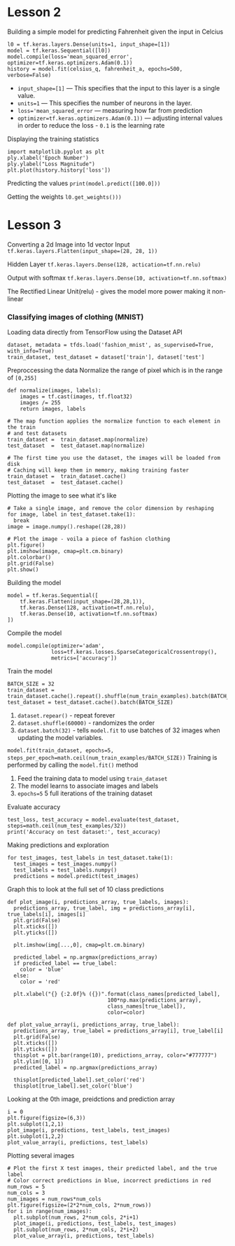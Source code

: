 # Lesson 2
Building a simple model for predicting Fahrenheit given the input in Celcius

```
l0 = tf.keras.layers.Dense(units=1, input_shape=[1]) 
model = tf.keras.Sequential([l0])
model.compile(loss='mean_squared_error', optimizer=tf.keras.optimizers.Adam(0.1))
history = model.fit(celsius_q, fahrenheit_a, epochs=500, verbose=False)
```

- `input_shape=[1]` — This specifies that the input to this layer is a single value.
- `units=1` — This specifies the number of neurons in the layer.
- `loss='mean_squared_error` — measuring how far from prediction
- `optimizer=tf.keras.optimizers.Adam(0.1))` — adjusting internal values in order to reduce the loss
        - `0.1` is the learning rate

Displaying the training statistics
```
import matplotlib.pyplot as plt
ply.xlabel('Epoch Number')
ply.ylabel("Loss Magnitude")
plt.plot(history.history['loss'])
``` 

Predicting the values
`print(model.predict([100.0]))`

Getting the weights
`l0.get_weights()))`

# Lesson 3
Converting a 2d Image into 1d vector
Input
`tf.keras.layers.Flatten(input_shape=(28, 28, 1))`

Hidden Layer
`tf.keras.layers.Dense(128, actication=tf.nn.relu)`

Output with softmax
`tf.keras.layers.Dense(10, activation=tf.nn.softmax)`


The Rectified Linear Unit(relu) - gives the model more power making it non-linear

### Classifying images of clothing (MNIST)
Loading data directly from TensorFlow using the Dataset API
```
dataset, metadata = tfds.load('fashion_mnist', as_supervised=True, with_info=True)
train_dataset, test_dataset = dataset['train'], dataset['test']
```

Preproccessing the data
Normalize the range of pixel which is in the range of `[0,255]`
```
def normalize(images, labels):
    images = tf.cast(images, tf.float32)
    images /= 255
    return images, labels

# The map function applies the normalize function to each element in the train
# and test datasets
train_dataset =  train_dataset.map(normalize)
test_dataset  =  test_dataset.map(normalize)

# The first time you use the dataset, the images will be loaded from disk
# Caching will keep them in memory, making training faster
train_dataset =  train_dataset.cache()
test_dataset  =  test_dataset.cache()
```

Plotting the image to see what it's like
```
# Take a single image, and remove the color dimension by reshaping
for image, label in test_dataset.take(1):
  break
image = image.numpy().reshape((28,28))

# Plot the image - voila a piece of fashion clothing
plt.figure()
plt.imshow(image, cmap=plt.cm.binary)
plt.colorbar()
plt.grid(False)
plt.show()
```

Building the model
```
model = tf.keras.Sequential([
    tf.keras.Flatten(input_shape=(28,28,1)),
    tf.keras.Dense(128, activation=tf.nn.relu),
    tf.keras.Dense(10, activation=tf.nn.softmax)
])
```
Compile the model
```
model.compile(optimizer='adam',
              loss=tf.keras.losses.SparseCategoricalCrossentropy(),
              metrics=['accuracy'])
```
Train the model
```
BATCH_SIZE = 32
train_dataset = train_dataset.cache().repeat().shuffle(num_train_examples).batch(BATCH_SIZE)
test_dataset = test_dataset.cache().batch(BATCH_SIZE)
```
1. `dataset.repear()` - repeat forever
2. `dataset.shuffle(60000)` - randomizes the order
3. `dataset.batch(32)` - tells `model.fit` to use batches of 32 images when updating the model variables.

`model.fit(train_dataset, epochs=5, steps_per_epoch=math.ceil(num_train_examples/BATCH_SIZE))`
Training is performed by calling the `model.fit()` method
1. Feed the training data to model using `train_dataset`
2. The model learns to associate images and labels
3. `epochs=5` 5 full iterations of the training dataset

Evaluate accuracy
```
test_loss, test_accuracy = model.evaluate(test_dataset, steps=math.ceil(num_test_examples/32))
print('Accuracy on test dataset:', test_accuracy)
```

Making predictions and exploration
```
for test_images, test_labels in test_dataset.take(1):
  test_images = test_images.numpy()
  test_labels = test_labels.numpy()
  predictions = model.predict(test_images)
```
Graph this to look at the full set of 10 class predictions
```
def plot_image(i, predictions_array, true_labels, images):
  predictions_array, true_label, img = predictions_array[i], true_labels[i], images[i]
  plt.grid(False)
  plt.xticks([])
  plt.yticks([])
  
  plt.imshow(img[...,0], cmap=plt.cm.binary)

  predicted_label = np.argmax(predictions_array)
  if predicted_label == true_label:
    color = 'blue'
  else:
    color = 'red'
  
  plt.xlabel("{} {:2.0f}% ({})".format(class_names[predicted_label],
                                100*np.max(predictions_array),
                                class_names[true_label]),
                                color=color)

def plot_value_array(i, predictions_array, true_label):
  predictions_array, true_label = predictions_array[i], true_label[i]
  plt.grid(False)
  plt.xticks([])
  plt.yticks([])
  thisplot = plt.bar(range(10), predictions_array, color="#777777")
  plt.ylim([0, 1]) 
  predicted_label = np.argmax(predictions_array)
  
  thisplot[predicted_label].set_color('red')
  thisplot[true_label].set_color('blue')
  ```

Looking at the 0th image, preidctions and prediction array
```
i = 0
plt.figure(figsize=(6,3))
plt.subplot(1,2,1)
plot_image(i, predictions, test_labels, test_images)
plt.subplot(1,2,2)
plot_value_array(i, predictions, test_labels)
```

Plotting several images
```
# Plot the first X test images, their predicted label, and the true label
# Color correct predictions in blue, incorrect predictions in red
num_rows = 5
num_cols = 3
num_images = num_rows*num_cols
plt.figure(figsize=(2*2*num_cols, 2*num_rows))
for i in range(num_images):
  plt.subplot(num_rows, 2*num_cols, 2*i+1)
  plot_image(i, predictions, test_labels, test_images)
  plt.subplot(num_rows, 2*num_cols, 2*i+2)
  plot_value_array(i, predictions, test_labels)
```